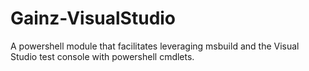 # Gainz-VisualStudio

A powershell module that facilitates leveraging msbuild
and the Visual Studio test console with powershell cmdlets.
